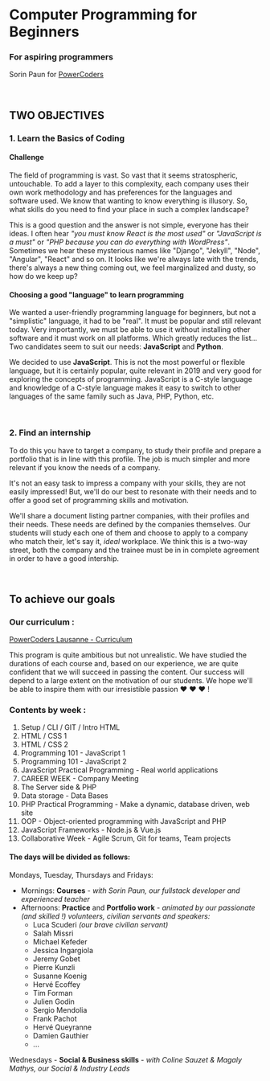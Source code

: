 # Computer Programming for Beginners
### For aspiring programmers
Sorin Paun for [PowerCoders](https://powercoders.org)

<br>

## TWO OBJECTIVES
### 1. Learn the Basics of Coding

#### Challenge
The field of programming is vast. So vast that it seems stratospheric, untouchable. To add a layer to this complexity, each company uses their own work methodology and has preferences for the languages and software used.
We know that wanting to know everything is illusory. So, what skills do you need to find your place in such a complex landscape?

This is a good question and the answer is not simple, everyone has their ideas.
I often hear *"you must know React is the most used"* or *"JavaScript is a must"* or *"PHP because you can do everything with WordPress"*. Sometimes we hear these mysterious names like "Django", "Jekyll", "Node", "Angular", "React" and so on. It looks like we're always late with the trends, there's always a new thing coming out, we feel marginalized and dusty, so how do we keep up?

#### Choosing a good "language" to learn programming
We wanted a user-friendly programming language for beginners, but not a "simplistic" language, it had to be "real". It must be popular and still relevant today.
Very importantly, we must be able to use it without installing other software and it must work on all platforms. Which greatly reduces the list...
Two candidates seem to suit our needs: **JavaScript** and **Python**.

We decided to use **JavaScript**. This is not the most powerful or flexible language, but it is certainly popular, quite relevant in 2019 and very good for exploring the concepts of programming.
JavaScript is a C-style language and knowledge of a C-style language makes it easy to switch to other languages of the same family such as Java, PHP, Python, etc.

<br>

### 2. Find an internship

To do this you have to target a company, to study their profile and prepare a portfolio that is in line with this profile. The job is much simpler and more relevant if you know the needs of a company.

It's not an easy task to impress a company with your skills, they are not easily impressed! But, we'll do our best to resonate with their needs and to offer a good set of programming skills and motivation.

We'll share a document listing partner companies, with their profiles and their needs. These needs are defined by the companies themselves. Our students will study each one of them and choose to apply to a company who match their, let's say it, *ideal* workplace. We think this is a two-way street, both the company and the trainee must be in in complete agreement in order to have a good intership.


<br>

## To achieve our goals

### Our curriculum :

[PowerCoders Lausanne - Curriculum](PC-Agenda-2019.pdf)

This program is quite ambitious but not unrealistic. We have studied the durations of each course and, based on our experience, we are quite confident that we will succeed in passing the content. Our success will depend to a large extent on the motivation of our students. We hope we'll be able to inspire them with our irresistible passion ❤ ❤ ❤ !

### Contents by week :

1.	Setup / CLI / GIT / Intro HTML
2.	HTML / CSS 1
3.	HTML / CSS 2
4.	Programming 101 - JavaScript 1
5.	Programming 101 - JavaScript 2
6.	JavaScript Practical Programming - Real world applications
7.	CAREER WEEK - Company Meeting
8.	The Server side & PHP
9.	Data storage - Data Bases
10.	PHP Practical Programming - Make a dynamic, database driven, web site
11.	OOP - Object-oriented programming with JavaScript and PHP
12.	JavaScript Frameworks - Node.js & Vue.js 
13.	Collaborative Week - Agile Scrum, Git for teams, Team projects


#### The days will be divided as follows:

Mondays, Tuesday, Thursdays and Fridays:
- Mornings: **Courses** - *with Sorin Paun, our fullstack developer and experienced teacher*<br>
- Afternoons: **Practice** and **Portfolio work** - *animated by our passionate (and skilled !) volunteers, civilian servants and speakers:*
  * Luca Scuderi *(our brave civilian servant)*
  * Salah Missri
  * Michael Kefeder
  * Jessica Ingargiola
  * Jeremy Gobet
  * Pierre Kunzli
  * Susanne Koenig
  * Hervé Ecoffey
  * Tim Forman
  * Julien Godin
  * Sergio Mendolia
  * Frank Pachot
  * Hervé Queyranne
  * Damien Gauthier
  * ...

Wednesdays - **Social & Business skills** - *with Coline Sauzet & Magaly Mathys, our Social & Industry Leads*




